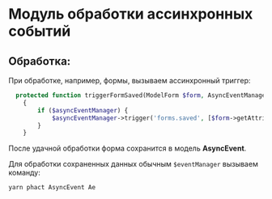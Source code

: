 # Модуль обработки ассинхронных событий


## Обработка:

При обработке, например, формы, вызываем ассинхронный триггер:

```php
  protected function triggerFormSaved(ModelForm $form, AsyncEventManagerInterface $asyncEventManager = null)
    {
        if ($asyncEventManager) {
            $asyncEventManager->trigger('forms.saved', [$form->getAttributes()], $form);
        }
    }
```

После удачной обработки форма сохранится в модель **AsyncEvent**.

Для обработки сохраненных данных обычным `$eventManager` вызываем команду: 

```php
yarn phact AsyncEvent Ae
```
